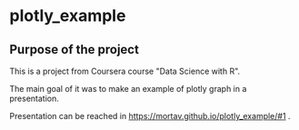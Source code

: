 # plotly_example

## Purpose of the project

This is a project from Coursera course "Data Science with R".

The main goal of it was to make an example of plotly graph in a presentation.

Presentation can be reached in https://mortav.github.io/plotly_example/#1 .
